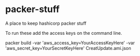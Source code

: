 # packer-stuff
A place to keep hashicorp packer stuff


To run these add the access keys on the command line.

packer build -var 'aws_access_key=YourAccessKeyHere' -var 'aws_secret_key=YourSecretKeyHere' CreatUpdate.ami.json    

